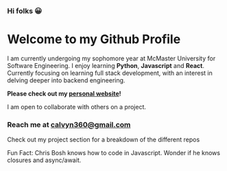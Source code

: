 ### Hi folks 😀


# Welcome to my Github Profile

I am currently undergoing my sophomore year at McMaster University for Software Engineering. I enjoy learning **Python**, **Javascript** and **React**. Currently focusing on learning full stack development, with an interest in delving deeper into backend engineering.

**Please check out my [personal website](https://calvynsiongv2.netlify.app/)!**

I am open to collaborate with others on a project.
### Reach me at [calvyn360@gmail.com](mailto:calvyn360@gmail.com)

Check out my project section for a breakdown of the different repos

Fun Fact: Chris Bosh knows how to code in Javascript. Wonder if he knows closures and async/await.


